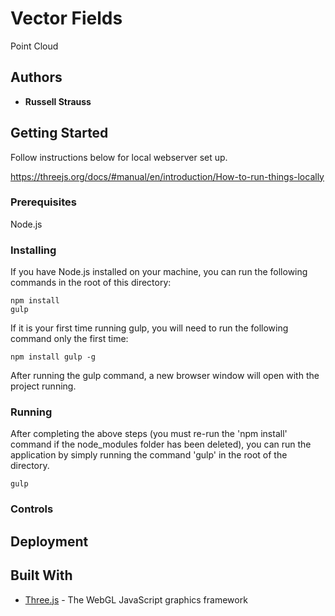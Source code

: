 # Vector Fields

Point Cloud

## Authors

* **Russell Strauss**

## Getting Started

Follow instructions below for local webserver set up.

https://threejs.org/docs/#manual/en/introduction/How-to-run-things-locally

### Prerequisites

Node.js

### Installing

If you have Node.js installed on your machine, you can run the following commands in the root of this directory:

```
npm install
gulp
```

If it is your first time running gulp, you will need to run the following command only the first time:

```
npm install gulp -g
```

After running the gulp command, a new browser window will open with the project running.

### Running

After completing the above steps (you must re-run the 'npm install' command if the node_modules folder has been deleted), you can run the application by simply running the command 'gulp' in the root of the directory.

```
gulp
```

### Controls

## Deployment

<!-- If you cannot run local web server, view project here: [http://jrstrauss.net/cg/tetrobot/](http://jrstrauss.net/cg/tetrobot/) -->

## Built With

* [Three.js](https://threejs.org/) - The WebGL JavaScript graphics framework